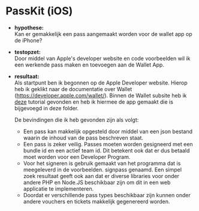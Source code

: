 # PassKit (iOS)

* **hypothese:**  
Kan er gemakkelijk een pass aangemaakt worden voor de wallet app op de iPhone?

* **testopzet:**  
Door middel van Apple's developer website en code voorbeelden wil ik een werkende pass maken en toevoegen aan de Wallet App. 
 
* **resultaat:**  
Als startpunt ben ik begonnen op de Apple Developer website. Hierop heb ik geklikt naar de documentatie over Wallet (<https://developer.apple.com/wallet/>). Binnen de Wallet subsite heb ik [deze](https://developer.apple.com/library/content/documentation/UserExperience/Conceptual/PassKit_PG/YourFirst.html#//apple_ref/doc/uid/TP40012195-CH2-SW1) tutorial gevonden en heb ik hiermee de app gemaakt die is bijgevoegd in deze folder.

  De bevindingen die ik heb gevonden zijn als volgt:  
  * Een pass kan makkelijk opgesteld door middel van een json bestand waarin de inhoud van de pass beschreven staat.
  * Een pass is zeker veilig. Passes moeten worden gesigneerd met een bundle id en een actief team id. Dit betekent ook dat er dus betaald moet worden voor een Developer Program.
  * Voor het signeren is gebruik gemaakt van het programma dat is meegeleverd in de voorbeelden. signpass genaamd. Een simpel zoek resultaat geeft ook aan dat er diverse libraries voor onder andere PHP en Node.JS beschikbaar zijn om dit in een web applicatie te implementeren.
  * Doordat er verschillende pass types beschikbaar zijn kunnen onder andere vouchers en tickets makkelijk gegenereerd worden.

